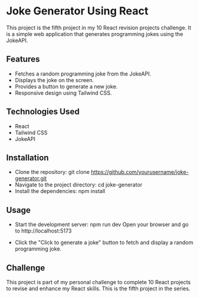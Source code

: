 # Joke Generator Using React
This project is the fifth project in my 10 React revision projects challenge. It is a simple web application that generates programming jokes using the JokeAPI.

## Features
- Fetches a random programming joke from the JokeAPI.
- Displays the joke on the screen.
- Provides a button to generate a new joke.
- Responsive design using Tailwind CSS.

## Technologies Used
- React
- Tailwind CSS
- JokeAPI

## Installation
- Clone the repository: git clone https://github.com/yourusername/joke-generator.git
- Navigate to the project directory: cd joke-generator
- Install the dependencies: npm install

## Usage
- Start the development server: npm run dev
Open your browser and go to http://localhost:5173

- Click the "Click to generate a joke" button to fetch and display a random programming joke.

## Challenge 
This project is part of my personal challenge to complete 10 React projects to revise and enhance my React skills. This is the fifth project in the series.
